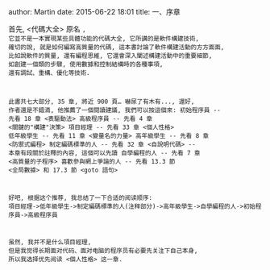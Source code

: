 author: Martin
date: 2015-06-22 18:01
title: 一、序章

首先, <代碼大全> 原名 <code complete>, 它並不是一本實現某些具體功能的代碼大全, 它所講的是軟件構建技術, 確切的說, 就是如何編寫高質量的代碼, 這本書討論了軟件構建活動的方方面面, 比如說軟件的質量, 還有編程思維, 它還會深入闡述構建活動中的重要細節, 如創建一個類的步驟, 使用數據和控制結構時的各種事項, 還有調試、重構、優化等技術.

此書共七大部分, 35 章, 將近 900 頁…
嚇尿了有木有..., 還好, 作者還是不錯滴, 他推薦了一個閱讀建議, 我們可以按這個來:
初始程序員 -- 先看 18 章 <表驅動法>
高級程序員 -- 先看 4 章 <關鍵的"構建"決策>
項目經理 -- 先看 33 章 <個人性格>
低年級學生 -- 先看 11 章 <變量名的力量>
高年級學生 -- 先看 8 章 <防禦式編程>
制定編碼標準的人 -- 先看 32 章 <自說明代碼> -- 本章有段關於註釋的內容, 這個可以先讀
自學編程的人 -- 先看 7 章 <高質量的子程序>
喜歡參與網上爭論的人 -- 先看 13.3 節 <全局數據> 和 17.3 節 <goto 語句>

好吧, 根据这个推荐, 我总结了一下合适的阅读顺序:
項目經理->低年級學生->制定編碼標準的人(注释部分)->高年級學生->自學編程的人->初始程序員->高級程序員

虽然, 我并不是什么項目經理, 但是我觉得长期面对代码、面对电脑的程序员有必要先关注下自己本身, 所以我选择优先阅读 <個人性格> 这一章.
